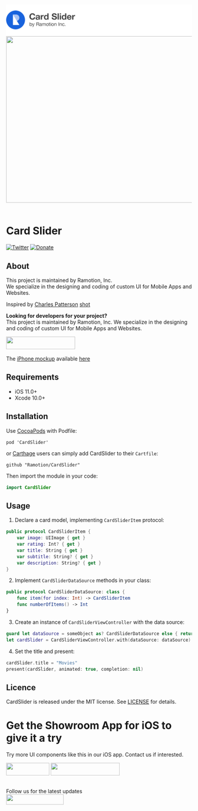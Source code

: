 ![header](./header.png)
<img src="https://github.com/Ramotion/cardslider/blob/master/iOS_Card_Slider.gif" width="600" height="450" />
<br><br/>

# Card Slider
[![Twitter](https://img.shields.io/badge/Twitter-@Ramotion-blue.svg?style=flat)](http://twitter.com/Ramotion)
[![Donate](https://img.shields.io/badge/Donate-PayPal-blue.svg)](https://paypal.me/Ramotion)

## About
This project is maintained by Ramotion, Inc.<br>
We specialize in the designing and coding of custom UI for Mobile Apps and Websites.<br>

Inspired by [Charles Patterson](https://dribbble.com/CharlesPatterson) [shot](https://dribbble.com/shots/3982621-InVision-Studio-Movies-app-concept)

**Looking for developers for your project?**<br>
This project is maintained by Ramotion, Inc. We specialize in the designing and coding of custom UI for Mobile Apps and Websites.

<a href="mailto:alex.a@ramotion.com?subject=Project%20inquiry%20from%20Github">
<img src="https://github.com/ramotion/gliding-collection/raw/master/contact_our_team@2x.png" width="187" height="34"></a> <br>

The [iPhone mockup](https://store.ramotion.com/product/iphone-x-clay-mockups?utm_source=gthb&utm_medium=special&utm_campaign=cardslider) available [here](https://store.ramotion.com?utm_source=gthb&utm_medium=special&utm_campaign=cardslider)

## Requirements

- iOS 11.0+
- Xcode 10.0+

## Installation

Use [CocoaPods](https://cocoapods.org) with Podfile:

```
pod 'CardSlider'
```
or [Carthage](https://github.com/Carthage/Carthage) users can simply add CardSlider to their `Cartfile`:

```
github "Ramotion/CardSlider"
```

Then import the module in your code:

``` swift 
import CardSlider
```

## Usage

1) Declare a card model, implementing `CardSliderItem` protocol:

``` swift
public protocol CardSliderItem {
	var image: UIImage { get }
	var rating: Int? { get }
	var title: String { get }
	var subtitle: String? { get }
	var description: String? { get }
}
```

2) Implement `CardSliderDataSource` methods in your class: 

``` swift
public protocol CardSliderDataSource: class {
	func item(for index: Int) -> CardSliderItem
	func numberOfItems() -> Int
}
```

3) Create an instance of `CardSliderViewController` with the data source:

``` swift
guard let dataSource = someObject as? CardSliderDataSource else { return }
let cardSlider = CardSliderViewController.with(dataSource: dataSource)
```

4) Set the title and present: 

``` swift
cardSlider.title = "Movies"
present(cardSlider, animated: true, completion: nil)
```

## Licence

CardSlider is released under the MIT license.
See [LICENSE](./LICENSE) for details.


# Get the Showroom App for iOS to give it a try
Try more UI components like this in our iOS app. Contact us if interested.

<a href="https://itunes.apple.com/app/apple-store/id1182360240?mt=8" >
<img src="https://github.com/ramotion/gliding-collection/raw/master/app_store@2x.png" width="117" height="34"></a>

<a href="mailto:alex.a@ramotion.com?subject=Project%20inquiry%20from%20Github">
<img src="https://github.com/ramotion/gliding-collection/raw/master/contact_our_team@2x.png" width="187" height="34"></a>
<br>
<br>

Follow us for the latest updates<br>
<a href="https://goo.gl/rPFpid" >
<img src="https://i.imgur.com/ziSqeSo.png/" width="156" height="28"></a>

